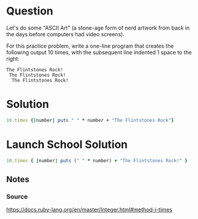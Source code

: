 # Question
Let's do some "ASCII Art" (a stone-age form of nerd artwork from back in the days before computers had video screens).

For this practice problem, write a one-line program that creates the following output 10 times, with the subsequent line indented 1 space to the right:

```none
The Flintstones Rock!
 The Flintstones Rock!
  The Flintstones Rock!
```

# Solution
```rb
10.times {|number| puts " " * number + "The Flintstones Rock"}
```

# Launch School Solution

```rb
10.times { |number| puts (" " * number) + "The Flintstones Rock!" }
```





## Notes


### Source 
https://docs.ruby-lang.org/en/master/Integer.html#method-i-times